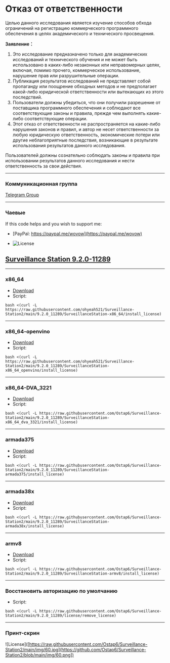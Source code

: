 # Отказ от ответственности

Целью данного исследования является изучение способов обхода ограничений на регистрацию коммерческого программного обеспечения в целях академического и технического просвещения.

**Заявление：**

1. Это исследование предназначено только для академических исследований и технического обучения и не может быть использовано в каких-либо незаконных или неправомерных целях, включая, помимо прочего, коммерческое использование, нарушение прав или разрушительные операции.
2. Публикация результатов исследований не представляет собой пропаганду или поощрение обходных методов и не предполагает какой-либо юридической ответственности или вытекающих из этого последствий.
3. Пользователи должны убедиться, что они получили разрешение от поставщика программного обеспечения и соблюдают все соответствующие законы и правила, прежде чем выполнять какие-либо соответствующие операции.
4. Этот отказ от ответственности не распространяется на какие-либо нарушения законов и правил, и автор не несет ответственности за любую юридическую ответственность, экономические потери или другие неблагоприятные последствия, возникающие в результате использования результатов данного исследования.

Пользователей должны сознательно соблюдать законы и правила при использовании результатов данного исследования и нести ответственность за свои действия.

---
### Коммуникационная группа
[Telegram Group]([https://t.me/Surveillance_9])

---
### Чаевые
If this code helps and you wish to support me:
- [PayPal: https://paypal.me/wovow](https://paypal.me/wovow)

- ![License](https://raw.githubusercontent.com/ohyeah521/coffee.jpg)


## [Surveillance Station 9.2.0-11289](https://archive.synology.com/download/Package/SurveillanceStation)

---
### x86_64
- [Download](https://global.synologydownload.com/download/Package/spk/SurveillanceStation/9.2.0-11289/SurveillanceStation-x86_64-9.2.0-11289.spk)
- Script:
```
bash <(curl -L https://raw.githubusercontent.com/ohyeah521/Surveillance-Station2/main/9.2.0_11289/SurveillanceStation-x86_64/install_license)
```

---
### x86_64-openvino
- [Download](https://global.synologydownload.com/download/Package/spk/SurveillanceStation/9.2.0-11289/SurveillanceStation-x86_64-9.2.0-11289_openvino.spk)
- Script:
```
bash <(curl -L https://raw.githubusercontent.com/ohyeah521/Surveillance-Station2/main/9.2.0_11289/SurveillanceStation-x86_64_openvino/install_license)
```

---
### x86_64-DVA_3221
- [Download](https://global.synologydownload.com/download/Package/spk/SurveillanceStation/9.2.0-11289/SurveillanceStation-x86_64-9.2.0-11289_DVA_3221.spk)
- Script:
```
bash <(curl -L https://raw.githubusercontent.com/Ostap6/Surveillance-Station2/main/9.2.0_11289/SurveillanceStation-x86_64_dva_3321/install_license)
```
---
### armada375
- [Download](https://global.synologydownload.com/download/Package/spk/SurveillanceStation/9.2.0-11289/SurveillanceStation-armada375-9.2.0-11289.spk)
- Script:
```
bash <(curl -L https://raw.githubusercontent.com/Ostap6/Surveillance-Station2/main/9.2.0_11289/SurveillanceStation-armada375/install_license)
```

---
### armada38x
- [Download](https://global.synologydownload.com/download/Package/spk/SurveillanceStation/9.2.0-11289/SurveillanceStation-armada38x-9.2.0-11289.spk)
- Script:
```
bash <(curl -L https://raw.githubusercontent.com/Ostap6/Surveillance-Station2/main/9.2.0_11289/SurveillanceStation-armada38x/install_license)
```

---
### armv8
- [Download](https://global.synologydownload.com/download/Package/spk/SurveillanceStation/9.2.0-11289/SurveillanceStation-armv8-9.2.0-11289.spk)
- Script:
```
bash <(curl -L https://raw.githubusercontent.com/Ostap6/Surveillance-Station2/main/9.2.0_11289/SurveillanceStation-armv8/install_license)
```

---
### Восстановить авторизацию по умолчанию
- Script:
```
bash <(curl -L https://raw.githubusercontent.com/Ostap6/Surveillance-Station2/main/9.2.0_11289/license/remove_license)
```
---
### Принт-скрин
![License]([https://raw.githubusercontent.com/Ostap6/Surveillance-Station2/main/img/60.jpg](https://github.com/Ostap6/Surveillance-Station2/blob/main/img/60.png])

